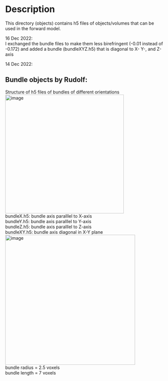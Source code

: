 # Description
This directory (objects) contains h5 files of objects/volumes that can be used in the forward model.

16 Dec 2022:  
I exchanged the bundle files to make them less birefringent (-0.01 instead of -0.172) and added a bundle (bundleXYZ.h5) that is diagonal to X- Y-, and Z-axis


14 Dec 2022:  
## Bundle objects by Rudolf:
Structure of h5 files of bundles of different orientations  
<img width="378" alt="image" src="https://user-images.githubusercontent.com/2894530/207461377-c79d1554-406b-4283-a3ed-99366ee99749.png">  
bundleX.h5: bundle axis paralllel to X-axis  
bundleY.h5: bundle axis paralllel to Y-axis  
bundleZ.h5: bundle axis paralllel to Z-axis  
bundleXY.h5: bundle axis diagonal in X-Y plane  
<img width="414" alt="image" src="https://user-images.githubusercontent.com/2894530/207463518-44c18eac-525f-44d0-a43a-e8387e30ea8b.png">  
bundle radius = 2.5 voxels  
bundle length = 7 voxels  